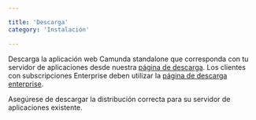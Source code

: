 ```yaml
---

title: 'Descarga'
category: 'Instalación'

---
```


Descarga la aplicación web Camunda standalone que corresponda con tu servidor de aplicaciones desde 
nuestra [página de descarga](http://camunda.org/download). Los clientes con subscripciones Enterprise 
deben utilizar la [página de descarga enterprise](ref:/enterprise/#downloads).

<div class="alert alert-info">
  Asegúrese de descargar la distribución correcta para su servidor de aplicaciones existente.
</div>
